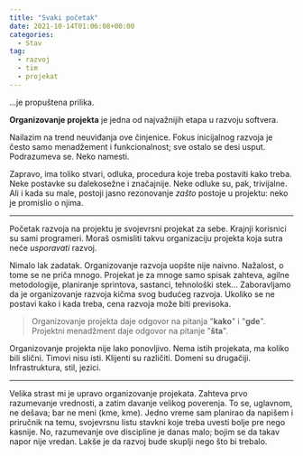 ```yaml
---
title: "Svaki početak"
date: 2021-10-14T01:06:08+00:00
categories:
  - Stav
tag:
  - razvoj
  - tim
  - projekat
---
```


...je propuštena prilika.

<!--more-->

**Organizovanje projekta** je jedna od najvažnijih etapa u razvoju softvera.

Nailazim na trend neuviđanja ove činjenice. Fokus inicijalnog razvoja je često samo menadžement i funkcionalnost; sve ostalo se desi usput. Podrazumeva se. Neko namesti.

Zapravo, ima toliko stvari, odluka, procedura koje treba postaviti kako treba. Neke postavke su dalekosežne i značajnije. Neke odluke su, pak, trivijalne. Ali i kada su male, postoji jasno rezonovanje _zašto_ postoje u projektu: neko je promislio o njima.

---

Početak razvoja na projektu je svojevrsni projekat za sebe. Krajnji korisnici su sami programeri. Moraš osmisliti takvu organizaciju projekta koja sutra neće _usporavati_ razvoj.

Nimalo lak zadatak. Organizovanje razvoja uopšte nije naivno. Nažalost, o tome se ne priča mnogo. Projekat je za mnoge samo spisak zahteva, agilne metodologije, planiranje sprintova, sastanci, tehnološki stek... Zaboravljamo da je organizovanje razvoja kičma svog budućeg razvoja. Ukoliko se ne postavi kako i kada treba, cena razvoja može biti previsoka.

> Organizovanje projekta daje odgovor na pitanja "**kako**" i "**gde**". Projektni menadžment daje odgovor na pitanje "**šta**".

Organizovanje projekta nije lako ponovljivo. Nema istih projekata, ma koliko bili slični. Timovi nisu isti. Klijenti su različiti. Domeni su drugačiji. Infrastruktura, stil, jezici.

---

Velika strast mi je upravo organizovanje projekata. Zahteva prvo razumevanje vrednosti, a zatim davanje velikog poverenja. To se, uglavnom, ne dešava; bar ne meni (kme, kme). Jedno vreme sam planirao da napišem i priručnik na temu, svojevrsnu listu stavkni koje treba uvesti bolje pre nego kasnije. No, razumevanje ove discipline je danas malo; bojim se da takav napor nije vredan. Lakše je da razvoj bude skuplji nego što bi trebalo.
